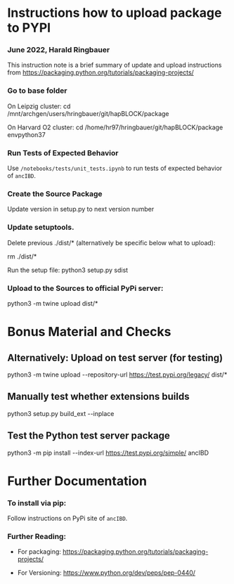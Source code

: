 # Instructions how to upload package to PYPI
### June 2022, Harald Ringbauer


This instruction note is a brief summary of update and upload instructions from https://packaging.python.org/tutorials/packaging-projects/

### Go to base folder
On Leipzig cluster:
cd /mnt/archgen/users/hringbauer/git/hapBLOCK/package

On Harvard O2 cluster:
cd /home/hr97/hringbauer/git/hapBLOCK/package
envpython37

### Run Tests of Expected Behavior
Use `/notebooks/tests/unit_tests.ipynb` to run tests of expected behavior of `ancIBD`.

### Create the Source Package 
Update version in setup.py to next version number

### Update setuptools. 
Delete previous ./dist/* (alternatively be specific below what to upload):  

rm ./dist/*

Run the setup file:
python3 setup.py sdist

### Upload to the Sources to official PyPi server:
python3 -m twine upload dist/* 


# Bonus Material and Checks
## Alternatively: Upload on test server (for testing)
python3 -m twine upload --repository-url https://test.pypi.org/legacy/ dist/* 

## Manually test whether extensions builds
python3 setup.py build_ext --inplace

## Test the Python test server package
python3 -m pip install --index-url https://test.pypi.org/simple/ ancIBD

# Further Documentation 
### To install via pip:
Follow instructions on PyPi site of `ancIBD`.

### Further Reading:
- For packaging: 
https://packaging.python.org/tutorials/packaging-projects/

- For Versioning:
https://www.python.org/dev/peps/pep-0440/
